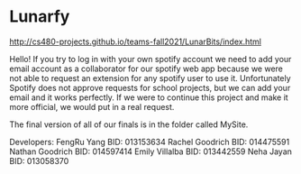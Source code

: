 # Lunarfy

http://cs480-projects.github.io/teams-fall2021/LunarBits/index.html

Hello! If you try to log in with your own spotify account we need to add your email account as a collaborator 
for our spotify web app because we were not able to request an extension for any spotify user to use it.
Unfortunately Spotify does not approve requests for school projects, but we can add your email and it works perfectly.
If we were to continue this project and make it more official, we would put in a real request.

The final version of all of our finals is in the folder called MySite.



Developers: 
FengRu Yang       BID: 013153634
Rachel Goodrich   BID: 014475591
Nathan Goodrich   BID: 014597414
Emily Villalba    BID: 013442559
Neha Jayan        BID: 013058370



